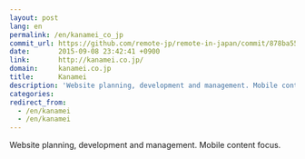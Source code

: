 ```yaml
---
layout: post
lang: en
permalink: /en/kanamei_co_jp
commit_url: https://github.com/remote-jp/remote-in-japan/commit/878ba55549cacf0553e4c7492bc182c511c01bd3
date:       2015-09-08 23:42:41 +0900
link:       http://kanamei.co.jp/
domain:     kanamei.co.jp
title:      Kanamei
description: 'Website planning, development and management. Mobile content focus.'
categories: 
redirect_from:
  - /en/kanamei
  - /en/kanamei
---
```


<p>Website planning, development and management. Mobile content focus.</p>
